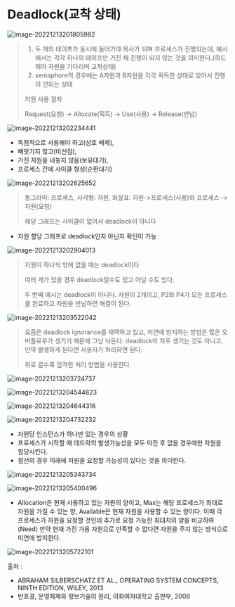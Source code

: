 # Deadlock(교착 상태)

![image-20221213201805982](assets/image-20221213201805982.png)

> 1) 두 개의 테이프가 동시에 들어가야 복사가 되며 프로세스가 진행되는데, 예시에서는 각각 하나의 테이프만 가진 채 진행이 되지 않는 것을 의미한다.(하드웨어 자원을 기다리며 교착상태)
> 2) semaphore의 경우에는 A자원과 B자원을 각각 획득한 상태로 있어서 진행이 안되는 상태
>
> 자원 사용 절차
>
> Request(요청) -> Allocate(획득) -> Use(사용) -> Release(반납)

![image-20221213202234441](assets/image-20221213202234441.png)

- 독점적으로 사용해야 하고(상호 배제),
- 빼앗기지 않고(비선점),
- 가진 자원을 내놓지 않음(보유대기),
- 프로세스 간에 사이클 형성(순환대기)

![image-20221213202625652](assets/image-20221213202625652.png)

> 동그라미: 프로세스, 사각형: 자원, 화살표: 자원->프로세스(사용)와 프로세스 -> 자원(요청)
>
> 해당 그래프는 사이클이 없어서 deadlock이 아니다

- 자원 할당 그래프로 deadlock인지 아닌지 확인이 가능

![image-20221213202904013](assets/image-20221213202904013.png)

> 자원이 하나씩 밖에 없을 때는 deadlock이다
>
> 여러 개가 있을 경우 deadlock일수도 있고 아닐 수도 있다.
>
> 두 번째 예시는 deadlock이 아니다. 자원이 2개이고, P2와 P4가 모든 프로세스를 완료하고 자원을 반납하면 해결이 된다.

![image-20221213203522042](assets/image-20221213203522042.png)

> 요즘은 deadlock ignorance를 채택하고 있고, 미연에 방지하는 방법은 많은 오버플로우가 생기기 때문에 그냥 놔둔다. deadlock이 자주 생기는 것도 아니고, 만약 발생하게 된다면 사용자가 처리하면 된다.
>
> 위로 갈수록 엄격한 처리 방법을 사용한다.

![image-20221213203724737](assets/image-20221213203724737.png)

![image-20221213204544823](assets/image-20221213204544823.png)

![image-20221213204644316](assets/image-20221213204644316.png)

![image-20221213204732232](assets/image-20221213204732232.png)

- 자원당 인스턴스가 하나만 있는 경우의 상황
- 프로세스가 시작할 때 데드락의 발생가능성을 모두 따진 후 없을 경우에만 자원을 할당시킨다.
- 점선의 경우 미래에 자원을 요청할 가능성이 있다는 것을 의미한다.

![image-20221213205343734](assets/image-20221213205343734.png)

![image-20221213205400496](assets/image-20221213205400496.png)

- Allocation은 현재 사용하고 있는 자원의 양이고, Max는 해당 프로세스가 최대로 자원을 가질 수 있는 양, Available은 현재 자원을 사용할 수 있는 양이다. 이때 각 프로세스가 자원을 요청할 것인데 추가로 요청 가능한 최대치의 양을 비교하여(Need) 만약 현재 가진 가용 자원으로 만족할 수 없다면 자원을 주지 않는 방식으로 미연에 방지한다.

![image-20221213205722101](assets/image-20221213205722101.png)



출처 :

- ABRAHAM SILBERSCHATZ ET AL., OPERATING SYSTEM CONCEPTS, NINTH EDITION, WILEY, 2013
- 반효경, 운영체제와 정보기술의 원리, 이화여자대학교 출판부, 2008
